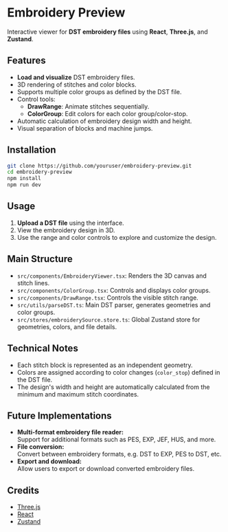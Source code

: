 # Embroidery Preview

Interactive viewer for **DST embroidery files** using **React**, **Three.js**, and **Zustand**.

## Features

- **Load and visualize** DST embroidery files.
- 3D rendering of stitches and color blocks.
- Supports multiple color groups as defined by the DST file.
- Control tools:
  - **DrawRange**: Animate stitches sequentially.
  - **ColorGroup**: Edit colors for each color group/color-stop.
- Automatic calculation of embroidery design width and height.
- Visual separation of blocks and machine jumps.

## Installation

```bash
git clone https://github.com/youruser/embroidery-preview.git
cd embroidery-preview
npm install
npm run dev
```

## Usage

1. **Upload a DST file** using the interface.
2. View the embroidery design in 3D.
3. Use the range and color controls to explore and customize the design.

## Main Structure

- `src/components/EmbroideryViewer.tsx`: Renders the 3D canvas and stitch lines.
- `src/components/ColorGroup.tsx`: Controls and displays color groups.
- `src/components/DrawRange.tsx`: Controls the visible stitch range.
- `src/utils/parseDST.ts`: Main DST parser, generates geometries and color groups.
- `src/stores/embroiderySource.store.ts`: Global Zustand store for geometries, colors, and file details.

## Technical Notes

- Each stitch block is represented as an independent geometry.
- Colors are assigned according to color changes (`color_stop`) defined in the DST file.
- The design's width and height are automatically calculated from the minimum and maximum stitch coordinates.

## Future Implementations

- **Multi-format embroidery file reader:**  
  Support for additional formats such as PES, EXP, JEF, HUS, and more.
- **File conversion:**  
  Convert between embroidery formats, e.g. DST to EXP, PES to DST, etc.
- **Export and download:**  
  Allow users to export or download converted embroidery files.

## Credits

- [Three.js](https://threejs.org/)
- [React](https://react.dev/)
- [Zustand](https://zustand-demo.pmnd.rs/)
